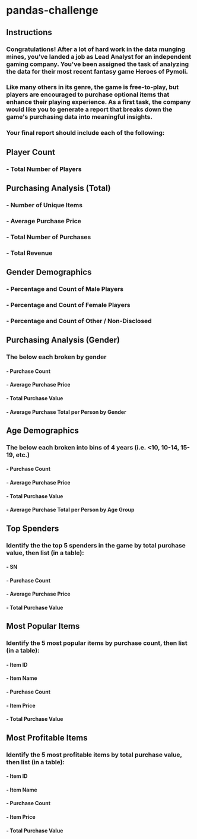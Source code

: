 # pandas-challenge

## Instructions

### Congratulations! After a lot of hard work in the data munging mines, you've landed a job as Lead Analyst for an independent gaming company. You've been assigned the task of analyzing the data for their most recent fantasy game Heroes of Pymoli.
### Like many others in its genre, the game is free-to-play, but players are encouraged to purchase optional items that enhance their playing experience. As a first task, the company would like you to generate a report that breaks down the game's purchasing data into meaningful insights.
### Your final report should include each of the following:

## Player Count
### - Total Number of Players

## Purchasing Analysis (Total)
### - Number of Unique Items
### - Average Purchase Price
### - Total Number of Purchases
### - Total Revenue

## Gender Demographics
### - Percentage and Count of Male Players
### - Percentage and Count of Female Players
### - Percentage and Count of Other / Non-Disclosed

## Purchasing Analysis (Gender)
### The below each broken by gender
#### - Purchase Count
#### - Average Purchase Price
#### - Total Purchase Value
#### - Average Purchase Total per Person by Gender

## Age Demographics
### The below each broken into bins of 4 years (i.e. <10, 10-14, 15-19, etc.)
#### - Purchase Count
#### - Average Purchase Price
#### - Total Purchase Value
#### - Average Purchase Total per Person by Age Group

## Top Spenders
### Identify the the top 5 spenders in the game by total purchase value, then list (in a table):
#### - SN
#### - Purchase Count
#### - Average Purchase Price
#### - Total Purchase Value

## Most Popular Items
### Identify the 5 most popular items by purchase count, then list (in a table):
#### - Item ID
#### - Item Name
#### - Purchase Count
#### - Item Price
#### - Total Purchase Value

## Most Profitable Items
### Identify the 5 most profitable items by total purchase value, then list (in a table):
#### - Item ID
#### - Item Name
#### - Purchase Count
#### - Item Price
#### - Total Purchase Value
